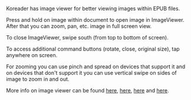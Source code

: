 Koreader has image viewer for better viewing images within EPUB files.

Press and hold on image within document to open image in ImageViewer. After that you can zoom, pan, etc. image in full screen view.

To close ImageViewer, swipe south (from top to bottom of screen).

To access additional command buttons (rotate, close, original size), tap anywhere on screen.

For zooming you can use pinch and spread on devices that support it and on devices that don't support it you can use vertical swipe on sides of image to zoom in and out.

More info on image viewer can be found [here](https://github.com/koreader/koreader/pull/5446), [here](https://github.com/koreader/koreader/pull/2519), [here](https://github.com/koreader/koreader/pull/2522) and [here](https://github.com/koreader/koreader/pull/2493).